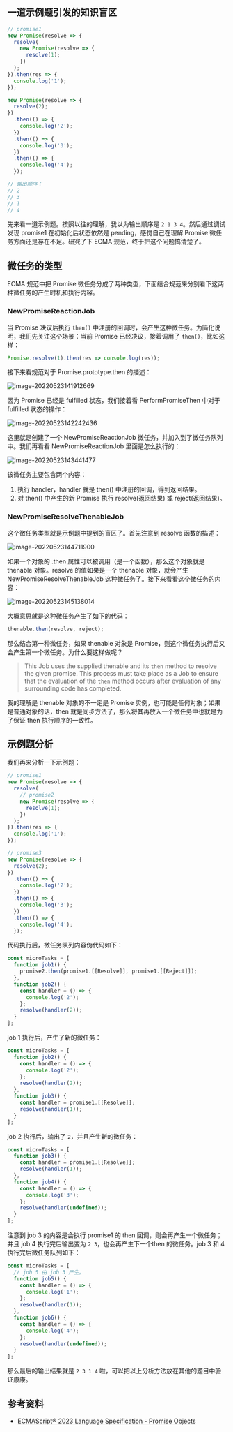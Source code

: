 ## 一道示例题引发的知识盲区

```javascript
// promise1
new Promise(resolve => {
  resolve(
    new Promise(resolve => {
      resolve(1);
    })
  );
}).then(res => {
  console.log('1');
});

new Promise(resolve => {
  resolve(2);
})
  .then(() => {
    console.log('2');
  })
  .then(() => {
    console.log('3');
  })
  .then(() => {
    console.log('4');
  });

// 输出顺序：
// 2
// 3
// 1
// 4
```

先来看一道示例题。按照以往的理解，我以为输出顺序是 `2 1 3 4`。然后通过调试发现 promise1 在初始化后状态依然是 pending，感觉自己在理解 Promise 微任务方面还是存在不足。研究了下 ECMA 规范，终于把这个问题搞清楚了。

## 微任务的类型

ECMA 规范中把 Promise 微任务分成了两种类型，下面结合规范来分别看下这两种微任务的产生时机和执行内容。

### NewPromiseReactionJob

当 Promise 决议后执行 `then()` 中注册的回调时，会产生这种微任务。为简化说明，我们先关注这个场景：当前 Promise 已经决议，接着调用了 `then()`，比如这样：

```javascript
Promise.resolve(1).then(res => console.log(res));
```

接下来看规范对于 Promise.prototype.then 的描述：

![image-20220523141912669](assets/image-20220523141912669.png)

因为 Promise 已经是 fulfilled 状态，我们接着看 PerformPromiseThen 中对于 fulfilled 状态的操作：

![image-20220523142242436](assets/image-20220523142242436.png)

这里就是创建了一个 NewPromiseReactionJob 微任务，并加入到了微任务队列中。我们再看看 NewPromiseReactionJob 里面是怎么执行的：

![image-20220523143441477](assets/image-20220523143441477.png)

该微任务主要包含两个内容：

1. 执行 handler，handler 就是 then() 中注册的回调，得到返回结果。
2. 对 then() 中产生的新 Promise 执行 resolve(返回结果) 或 reject(返回结果)。

### NewPromiseResolveThenableJob

这个微任务类型就是示例题中提到的盲区了。首先注意到 resolve 函数的描述：

![image-20220523144711900](assets/image-20220523144711900.png)

如果一个对象的 .then 属性可以被调用（是一个函数），那么这个对象就是 thenable 对象。resolve 的值如果是一个 thenable 对象，就会产生 NewPromiseResolveThenableJob 这种微任务了。接下来看看这个微任务的内容：

![image-20220523145138014](assets/image-20220523145138014.png)

大概意思就是这种微任务产生了如下的代码：

```javascript
thenable.then(resolve, reject);
```

那么结合第一种微任务，如果 thenable 对象是 Promise，则这个微任务执行后又会产生第一个微任务。为什么要这样做呢？

> This Job uses the supplied thenable and its `then` method to resolve the given promise. This process must take place as a Job to ensure that the evaluation of the `then` method occurs after evaluation of any surrounding code has completed.

我的理解是 thenable 对象的不一定是 Promise 实例，也可能是任何对象；如果是普通对象的话，then 就是同步方法了，那么将其再放入一个微任务中也就是为了保证 then 执行顺序的一致性。

## 示例题分析

我们再来分析一下示例题：

```javascript
// promise1
new Promise(resolve => {
  resolve(
    // promise2
    new Promise(resolve => {
      resolve(1);
    })
  );
}).then(res => {
  console.log('1');
});

// promise3
new Promise(resolve => {
  resolve(2);
})
  .then(() => {
    console.log('2');
  })
  .then(() => {
    console.log('3');
  })
  .then(() => {
    console.log('4');
  });
```

代码执行后，微任务队列内容伪代码如下：

```javascript
const microTasks = [
  function job1() {
    promise2.then(promise1.[[Resolve]], promise1.[[Reject]]);
  },
  function job2() {
    const handler = () => {
      console.log('2');
    };
    resolve(handler(2));
  }
];
```

job 1 执行后，产生了新的微任务：

```javascript
const microTasks = [
  function job2() {
    const handler = () => {
      console.log('2');
    };
    resolve(handler(2));
  },
  function job3() {
    const handler = promise1.[[Resolve]];
    resolve(handler(1));
  }
];
```

job 2 执行后，输出了 `2`，并且产生新的微任务：

```javascript
const microTasks = [
  function job3() {
    const handler = promise1.[[Resolve]];
    resolve(handler(1));
  },
  function job4() {
    const handler = () => {
      console.log('3');
    };
    resolve(handler(undefined));
  }
];
```

注意到 job 3 的内容是会执行 promise1 的 then 回调，则会再产生一个微任务；并且 job 4 执行完后输出变为 `2 3`，也会再产生下一个then 的微任务。job 3 和 4 执行完后微任务队列如下：

```javascript
const microTasks = [
  // job 5 由 job 3 产生。
  function job5() {
    const handler = () => {
      console.log('1');
    };
    resolve(handler(1));
  },
  function job6() {
    const handler = () => {
      console.log('4');
    };
    resolve(handler(undefined));
  }
];
```

那么最后的输出结果就是 `2 3 1 4` 啦，可以把以上分析方法放在其他的题目中验证康康。

## 参考资料

- [ECMAScript® 2023 Language Specification - Promise Objects](https://tc39.es/ecma262/#sec-promise-objects)

